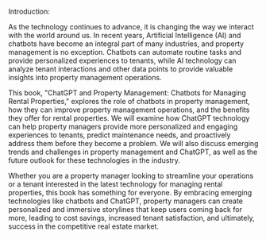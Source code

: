 Introduction:

As the technology continues to advance, it is changing the way we interact with the world around us. In recent years, Artificial Intelligence (AI) and chatbots have become an integral part of many industries, and property management is no exception. Chatbots can automate routine tasks and provide personalized experiences to tenants, while AI technology can analyze tenant interactions and other data points to provide valuable insights into property management operations.

This book, "ChatGPT and Property Management: Chatbots for Managing Rental Properties," explores the role of chatbots in property management, how they can improve property management operations, and the benefits they offer for rental properties. We will examine how ChatGPT technology can help property managers provide more personalized and engaging experiences to tenants, predict maintenance needs, and proactively address them before they become a problem. We will also discuss emerging trends and challenges in property management and ChatGPT, as well as the future outlook for these technologies in the industry.

Whether you are a property manager looking to streamline your operations or a tenant interested in the latest technology for managing rental properties, this book has something for everyone. By embracing emerging technologies like chatbots and ChatGPT, property managers can create personalized and immersive storylines that keep users coming back for more, leading to cost savings, increased tenant satisfaction, and ultimately, success in the competitive real estate market.

